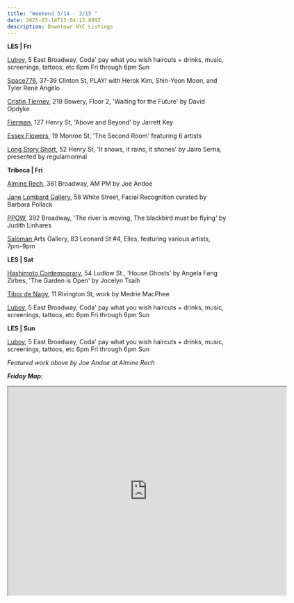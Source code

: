 ```yaml
---
title: "Weekend 3/14 - 3/15 "
date: 2025-03-14T15:04:13.889Z
description: Downtown NYC Listings
---
```

**L﻿ES | Fri**

[Lubov](https://lubov.nyc/), 5 East Broadway, Coda' pay what you wish haircuts + drinks, music, screenings, tattoos, etc 6pm Fri through 6pm Sun

[Space776](https://www.space776.com/play), 37-39 Clinton St, PLAY! with Herok Kim, Shin-Yeon Moon, and Tyler Renè Angelo

[Cristin Tierney](https://www.cristintierney.com/exhibitions/99-david-opdyke-waiting-for-the-future/cover/), 219 Bowery, Floor 2, 'Waiting for the Future' by David Opdyke 

[Fierman](https://fierman.nyc/), 127 Henry St, 'Above and Beyond' by Jarrett Key

[Essex Flowers](https://essexflowers.us/), 19 Monroe St, 'The Second Room' featuring 6 artists

[Long Story Short](https://www.lss.gallery/cities/new-york), 52 Henry St, 'It snows, it rains, it shones' by Jairo Serna, presented by regularnormal

**T﻿ribeca | Fri**

[Almine Rech](https://www.alminerech.com/exhibitions/10905-joe-andoe-am-pm), 361 Broadway, AM PM by Joe Andoe

[Jane Lombard Gallery](https://www.janelombardgallery.com/exhibitions/75-facial-recognition-curated-by-barbara-pollack/), 58 White Street, Facial Recognition curated by Barbara Pollack

[P﻿POW](https://www.ppowgallery.com/exhibitions/judith-linhares3), 392 Broadway, 'The river is moving, The blackbird must be flying' by Judith Linhares

[Saloman ](https://salomonarts.com/)Arts Gallery, 83 Leonard St #4, Elles, featuring various artists, 7pm-9pm

**L﻿ES | Sat**

[Hashimoto Contemporary](https://www.hashimotocontemporary.com/exhibitions/current/), 54 Ludlow St., 'House Ghosts' by Angela Fang Zirbes, 'The Garden is Open' by Jocelyn Tsaih

[Tibor de Nagy](https://www.tibordenagy.com/), 11 Rivington St, work by Medrie MacPhee

[Lubov](https://lubov.nyc/), 5 East Broadway, Coda' pay what you wish haircuts + drinks, music, screenings, tattoos, etc 6pm Fri through 6pm Sun

**L﻿ES | Sun**

[Lubov](https://lubov.nyc/), 5 East Broadway, Coda' pay what you wish haircuts + drinks, music, screenings, tattoos, etc 6pm Fri through 6pm Sun

*F﻿eatured work above by Joe Andoe at Almine Rech*

***F﻿riday Map:***

<iframe src="https://www.google.com/maps/d/u/1/embed?mid=1BX4-ICN-vx-1vQfdl6OObDGhrlkvyOw&ehbc=2E312F" width="640" height="480"></iframe>